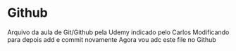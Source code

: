 # Github

Arquivo da aula de Git/Github pela Udemy indicado pelo Carlos
Modificando para depois add e commit novamente
Agora vou adc este file no Github
